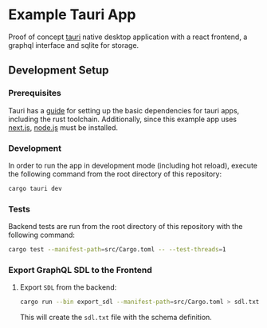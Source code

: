 # Example Tauri App

Proof of concept [tauri](https://tauri.app) native desktop 
application with a react frontend, a graphql interface and sqlite for
storage.

## Development Setup

### Prerequisites

Tauri has a [guide][prerequisites] for setting up the basic 
dependencies for tauri apps, including the rust toolchain.
Additionally, since this example app uses 
[next.js](https://nextjs.org/), [node.js](https://nodejs.org/en/) must
be installed.

### Development

In order to run the app in development mode (including hot reload),
execute the following command from the root directory of this
repository:

```bash
cargo tauri dev
```

### Tests

Backend tests are run from the root directory of this repository with
the following command:

```bash
cargo test --manifest-path=src/Cargo.toml -- --test-threads=1
```

### Export GraphQL SDL to the Frontend 

1. Export `SDL` from the backend:

   ```bash
   cargo run --bin export_sdl --manifest-path=src/Cargo.toml > sdl.txt
   ```

   This will create the `sdl.txt` file with the schema definition.

[prerequisites]: https://tauri.app/v1/guides/getting-started/prerequisites